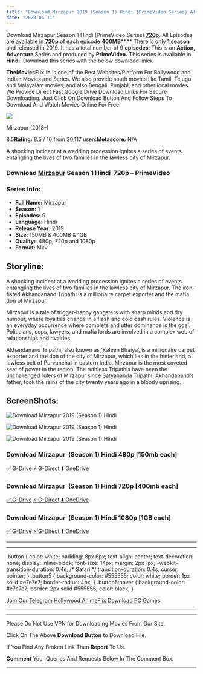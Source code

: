 ```yaml
---
title: "Download Mirzapur 2019 (Season 1) Hindi {PrimeVideo Series} All Episodes WeB-DL || 480p [150MB] || 720p [400MB] || 1080p [1GB]"
date: "2020-04-11"
---
```


Download Mirzapur Season 1 Hindi (PrimeVideo Series) [**720p**](https://1moviesflix.com/720p-movies/). All Episodes are available in **720p** of each episode **400MB****.** There is only **1 season** and released in 2019. It has a total number of 9 **episodes**. This is an **Action, Adventure** Series and produced by **PrimeVideo.** This series is available in **Hindi.** Download this series with the below download links.

**TheMoviesFlix.in** is one of the Best Websites/Platform For Bollywood and Indian Movies and Series. We also provide south movies like Tamil, Telugu and Malayalam movies, and also Bengali, Punjabi, and other local movies. We Provide Direct Fast Google Drive Download Links For Secure Downloading. Just Click On Download Button And Follow Steps To Download And Watch Movies Online For Free.

[![](https://m.media-amazon.com/images/M/MV5BMWUyYWNiODItNjdmNS00ZDhlLWE0YjQtNGEyMDg3ODJiMTM3XkEyXkFqcGdeQXVyODQ5NDUwMDk@._V1_SX300.jpg)](https://www.imdb.com/title/tt6473300/ "Mirzapur")

Mirzapur (2018–)

8.5**Rating:** 8.5 / 10 from 30,117 users**Metascore:** N/A

A shocking incident at a wedding procession ignites a series of events entangling the lives of two families in the lawless city of Mirzapur.

### Download [Mirzapur](https://www.imdb.com/title/tt6473300/) Season 1 Hindi  720p – PrimeVideo

### Series Info:

- **Full Name:** Mirzapur
- **Season:** 1
- **Episodes:** 9
- **Language:** Hindi
- **Release Year:** 2019
- **Size:** 150MB & 400MB & 1GB
- **Quality:**  480p, 720p and 1080p
- **Format:** Mkv

## Storyline:

A shocking incident at a wedding procession ignites a series of events entangling the lives of two families in the lawless city of Mirzapur. The iron-fisted Akhandanand Tripathi is a millionaire carpet exporter and the mafia don of Mirzapur.

Mirzapur is a tale of trigger-happy gangsters with sharp minds and dry humour, where loyalties change in a flash and cold cash rules. Violence is an everyday occurrence where complete and utter dominance is the goal. Politicians, cops, lawyers, and mafia lords are involved in a complex web of relationships and rivalries.

Akhandanand Tripathi, also known as ‘Kaleen Bhaiya’, is a millionaire carpet exporter and the don of the city of Mirzapur, which lies in the hinterland, a lawless belt of Purvanchal in eastern India. Mirzapur is the most coveted seat of power in the region. The ruthless Tripathis have been the unchallenged rulers of Mirzapur since Satyananda Tripathi, Akhandanand’s father, took the reins of the city twenty years ago in a bloody uprising.

## ScreenShots:

![Download Mirzapur 2019 (Season 1) Hindi](https://i.imgur.com/qMXAaLh.png)

![Download Mirzapur 2019 (Season 1) Hindi](https://i.imgur.com/QBKNTlM.png)

![Download Mirzapur 2019 (Season 1) Hindi](https://i.imgur.com/ROM5Eeu.png)

### Download Mirzapur  (Season 1) Hindi 480p \[150mb each\]

[✅ G-Drive](https://1moviesflix.com?a270777880=T0QxYW9nMisyZmxTdGl4aC9oQnk2Ym9OTlpMWHd4ZSsrcmRBSWp5TWNkMm9ESHFPV1RYVldvTWFmRldpRjA4Q2VjWnFCSjg4cVRpcFBBblRTYTRJbmh5a2dPNk5OcXp6bTZVOGtTT3hhb3c9) [⚡ G-Direct](https://1moviesflix.com?a270777880=T0QxYW9nMisyZmxTdGl4aC9oQnk2Ym9OTlpMWHd4ZSsrcmRBSWp5TWNkMm9ESHFPV1RYVldvTWFmRldpRjA4Q2Q4VHNuSDBZdmdKSk5hT1pXaS9LczRPTWg3UTAraG5jTmhjdDJ2WVBLVUE9) [⬇️ OneDrive](https://1moviesflix.com?a270777880=T0QxYW9nMisyZmxTdGl4aC9oQnk2Ym9OTlpMWHd4ZSsrcmRBSWp5TWNkMm9ESHFPV1RYVldvTWFmRldpRjA4Q1JZZWhhbXdnMUNBZEs5d1dtRGVaTUlRVWJtNEhweGREYUhsaXlNR1VNTlk9)

### Download Mirzapur  (Season 1) Hindi 720p \[400mb each\]

[✅ G-Drive](https://1moviesflix.com?a270777880=T0QxYW9nMisyZmxTdGl4aC9oQnk2Ym9OTlpMWHd4ZSsrcmRBSWp5TWNkMm9ESHFPV1RYVldvTWFmRldpRjA4Q05sRHdod1hxYUZjakRuWXFwODZNcWNiOWkrbWVCYjNtanI3bmltOFZhQ2s9) [⚡ G-Direct](https://1moviesflix.com?a270777880=T0QxYW9nMisyZmxTdGl4aC9oQnk2Ym9OTlpMWHd4ZSsrcmRBSWp5TWNkMm9ESHFPV1RYVldvTWFmRldpRjA4Q0ZZLzhGYldUOVBYU09zaWZTMkZuV2hPWXFOSmpTUGlzcWdEOGxXN0FCUVk9) [⬇️ OneDrive](https://1moviesflix.com?a270777880=T0QxYW9nMisyZmxTdGl4aC9oQnk2Ym9OTlpMWHd4ZSsrcmRBSWp5TWNkMm9ESHFPV1RYVldvTWFmRldpRjA4Q2NPWjVrNUNBa0NpVUN3RmZqaHU2WGRwdjRFQnlSZEtjL0QxWTNIVG90bjQ9)

### Download Mirzapur  (Season 1) Hindi 1080p \[1GB each\]

[✅ G-Drive](https://1moviesflix.com?a270777880=T0QxYW9nMisyZmxTdGl4aC9oQnk2Ym9OTlpMWHd4ZSsrcmRBSWp5TWNkMm9ESHFPV1RYVldvTWFmRldpRjA4Q3hCYkVPbmFhdy80T1dLaXVhdnhTZ0RsYVp1cXVxV0lEZG5uaHZ2UE0vWUE9) [⚡ G-Direct](https://1moviesflix.com?a270777880=T0QxYW9nMisyZmxTdGl4aC9oQnk2Ym9OTlpMWHd4ZSsrcmRBSWp5TWNkMm9ESHFPV1RYVldvTWFmRldpRjA4Q2pYY0hSV0VHN3JsL09lK0x6cEtRTmtTWTlnQW1hdEZnWFNyRTExYjUxaGs9) [⬇️ OneDrive](https://1moviesflix.com?a270777880=T0QxYW9nMisyZmxTdGl4aC9oQnk2Ym9OTlpMWHd4ZSsrcmRBSWp5TWNkMm9ESHFPV1RYVldvTWFmRldpRjA4Qy9qTHkzcEI3QkxVYmpjanRRanR2a29EZU5JQ1ZYbmpjRGtXRHRSWFYvejQ9)

* * *

* * *

.button { color: white; padding: 8px 6px; text-align: center; text-decoration: none; display: inline-block; font-size: 14px; margin: 2px 1px; -webkit-transition-duration: 0.4s; /\* Safari \*/ transition-duration: 0.4s; cursor: pointer; } .button5 { background-color: #555555; color: white; border: 1px solid #e7e7e7; border-radius: 4px; } .button5:hover { background-color: #e7e7e7; border: 2px solid #555555; color: black; }

[Join Our Telegram](http://gdrivepro.xyz/join.php) [Hollywood](https://moviesverse.com/) [AnimeFlix](https://animeflix.in/) [Download PC Games](https://gamesflix.net/)  

* * *

* * *

  

Please Do Not Use VPN for Downloading Movies From Our Site.

Click On The Above **Download Button** to Download File.

If You Find Any Broken Link Then **Report** To Us.

**Comment** Your Queries And Requests Below In The Comment Box.

* * *
